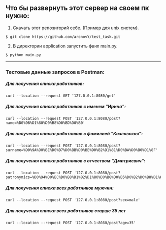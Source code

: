 ## Что бы развернуть этот сервер на своем пк нужно:
1. Скачать этот репозиторий себе. (Пример для unix систем).
```
$ git clone https://github.com/aronovY/test_task.git
```
2. В директории application запустить фаил main.py.
```
$ python main.py
```
--------------------
### Тестовые данные запросов в Postman:
##### Для получения списка работников:
```
curl --location --request GET '127.0.0.1:8080/get'
```

##### Для получения списка работников с именем "Ирина":
```
curl --location --request POST '127.0.0.1:8080/post?name=%D0%98%D1%80%D0%B8%D0%BD%D0%B0'
```

##### Для получения списка работников с фамилией "Козловская":
```
curl --location --request POST '127.0.0.1:8080/post?surname=%D0%9A%D0%BE%D0%B7%D0%BB%D0%BE%D0%B2%D1%81%D0%BA%D0%B0%D1%8F'
```

##### Для получения списка работников с отчеством "Дмитриевич":
```
curl --location --request POST '127.0.0.1:8080/post?patronymics=%D0%94%D0%BC%D0%B8%D1%82%D1%80%D0%B8%D0%B5%D0%B2%D0%B8%D1%87'
```

##### Для получения списка всех работников мужчин:
```
curl --location --request POST '127.0.0.1:8080/post?sex=male'
```

##### Для получения списка всех работников старше 35 лет
```
curl --location --request POST '127.0.0.1:8080/post?age=35'
```